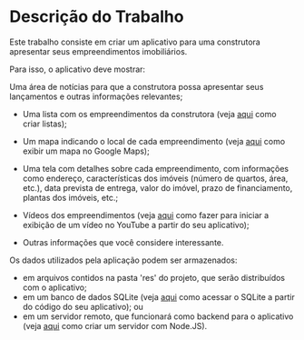 # Descrição do Trabalho

Este trabalho consiste em criar um aplicativo para uma construtora apresentar seus empreendimentos imobiliários.

Para isso, o aplicativo deve mostrar:

Uma área de notícias para que a construtora possa apresentar seus lançamentos e outras informações relevantes;

* Uma lista com os empreendimentos da construtora (veja [aqui](https://developer.android.com/guide/topics/ui/layout/recyclerview#java) como criar listas);

* Um mapa indicando o local de cada empreendimento (veja [aqui](https://developers.google.com/maps/documentation/android-sdk/start) como exibir um mapa no Google Maps);

* Uma tela com detalhes sobre cada empreendimento, com informações como endereço, características dos imóveis (número de quartos, área, etc.), data prevista de entrega, valor do imóvel, prazo de financiamento, plantas dos imóveis, etc.;

* Vídeos dos empreendimentos (veja [aqui](https://developers.google.com/youtube/android/player/) como fazer para iniciar a exibição de um vídeo no YouTube a partir do seu aplicativo);

* Outras informações que você considere interessante.

Os dados utilizados pela aplicação podem ser armazenados:

* em arquivos contidos na pasta 'res' do projeto, que serão distribuídos com o aplicativo;
* em um banco de dados SQLite (veja [aqui](https://developer.android.com/training/basics/data-storage/databases.html?hl=pt-br) como acessar o SQLite a partir do código do seu aplicativo); ou
* em um servidor remoto, que funcionará como backend para o aplicativo (veja [aqui](http://www.luiztools.com.br/post/tutorial-app-de-mensagens-para-android-com-backend-em-nodejs/) como criar um servidor com Node.JS).
